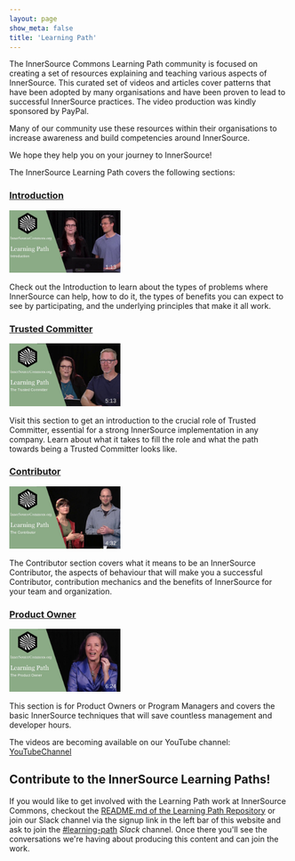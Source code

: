 ```yaml
---
layout: page
show_meta: false
title: 'Learning Path'
---
```


The InnerSource Commons Learning Path community is focused on creating a set of resources explaining and teaching various aspects of InnerSource. This curated set of videos and articles cover patterns that have been adopted by many organisations and have been proven to lead to successful InnerSource practices. The video production was kindly sponsored by PayPal.
 
Many of our community use these resources within their organisations to increase awareness and build competencies around InnerSource.
 
We hope they help you on your journey to InnerSource!
 
The InnerSource Learning Path covers the following sections:

### [Introduction]

<img src="/assets/img/LP_thumbnail_introduction.jpg" alt="Learning Path Introduction Thumbnail" width="200"/>

Check out the Introduction to learn about the types of problems where InnerSource can help, how to do it, the types of benefits you can expect to see by participating, and the underlying principles that make it all work.
 
### [Trusted Committer]

<img src="/assets/img/LP_thumbnail_trustedcommitter.jpg" alt="Learning Path Trusted Committer Thumbnail" width="200"/>

Visit this section to get an introduction to the crucial role of Trusted Committer, essential for a strong InnerSource implementation in any company. Learn about what it takes to fill the role and what the path towards being a Trusted Committer looks like.
 
### [Contributor]

<img src="/assets/img/LP_thumbnail_contributor.jpg" alt="Learning Path Contributor Thumbnail" width="200"/>

The Contributor section covers what it means to be an InnerSource Contributor, the aspects of behaviour that will make you a successful Contributor, contribution mechanics and the benefits of InnerSource for your team and organization.
 
### [Product Owner]

<img src="/assets/img/LP_thumbnail_productowner.jpg" alt="Learning Path Product Owner Thumbnail" width="200"/>

This section is for Product Owners or Program Managers and covers the basic InnerSource techniques that will save countless management and developer hours.


The videos are becoming available on our YouTube channel: [YouTubeChannel]

## Contribute to the InnerSource Learning Paths!

If you would like to get involved with the Learning Path work at InnerSource Commons, checkout the [README.md of the Learning Path Repository](https://github.com/InnerSourceCommons/InnerSourceLearningPath/) or join our Slack channel via the signup link in the left bar of this website and ask to join the [#learning-path] _Slack_ channel. Once there you'll see the conversations we're having about producing this content and can join the work. 

[InnerSource Commons]: https://www.innersourcecommons.org/
[#learning-path]: https://innersourcecommons-inviter.herokuapp.com/

[Introduction]: ./introduction
[Product Owner]: ./product-owner
[Trusted Committer]: ./trusted-committer 
[Contributor]: ./contributor
[YouTubeChannel]: https://www.youtube.com/channel/UCoSPSd6Or4F_vpjo4SmyoEA
